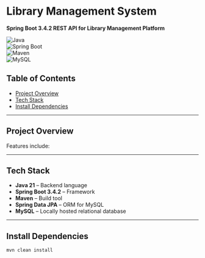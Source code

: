 # Library Management System 
**Spring Boot 3.4.2 REST API for Library Management Platform**  

![Java](https://img.shields.io/badge/Java-21-white)  
![Spring Boot](https://img.shields.io/badge/Spring%20Boot-3.4.2-white)  
![Maven](https://img.shields.io/badge/Maven-Build%20Tool-white)  
![MySQL](https://img.shields.io/badge/MySQL-Database-white)

## Table of Contents
- [Project Overview](#project-overview)
- [Tech Stack](#tech-stack)
- [Install Dependencies](#install-dependencies)
<!-- - [Database Configuration](#database-configuration)
- [API Endpoints](#api-endpoints)
- [Running the Project](#running-the-project)
- [Deployment](#deployment)
- [Contributing](#contributing)
- [License](#license) -->

---

## Project Overview
<!--This backend serves as the core for **Voluntrix**, a volunteer management system that allows:  
- **Organizations** to create events  
- **Volunteers** to join and track progress  
- **Sponsors** to support events  -->

Features include:  
<!-- -  **User Authentication (JWT Security)**  
 -  **Event & Task Management**  
 -  **Volunteer Tracking & Rankings**  
 -  **Sponsor & Donation Management** --> 

---

## Tech Stack
- **Java 21** – Backend language  
- **Spring Boot 3.4.2** – Framework  
- **Maven** – Build tool  
- **Spring Data JPA** – ORM for MySQL
- **MySQL** – Locally hosted relational database 
<!--- **Spring Security & JWT** – Authentication & authorization  
- **Docker** – Containerized deployment  -->

---

## Install Dependencies
```bash
mvn clean install
```
